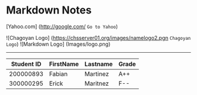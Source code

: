 # Markdown Notes

<!-- Links -->

[Yahoo.com] (http://google.com/ `Go to Yahoo`)

<!-- Images -->
![Chagoyan Logo] (https://chsserver01.org/images/namelogo2.pgn `Chagoyan Logo`)
![Markdown Logo] (Images/logo.png)

---
<!-- Table -->
| Student ID | FirstName | Lastname | Grade |
| ---------  | ----------| -------- | ------ |
|  200000893 |   Fabian   | Martinez |   A++ |
|  300000295 |    Erick   | Maritnez  |  F--  |

